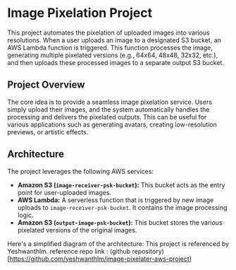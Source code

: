 # Image Pixelation Project

This project automates the pixelation of uploaded images into various resolutions. When a user uploads an image to a designated S3 bucket, an AWS Lambda function is triggered. This function processes the image, generating multiple pixelated versions (e.g., 64x64, 48x48, 32x32, etc.), and then uploads these processed images to a separate output S3 bucket.


## Project Overview

The core idea is to provide a seamless image pixelation service. Users simply upload their images, and the system automatically handles the processing and delivers the pixelated outputs. This can be useful for various applications such as generating avatars, creating low-resolution previews, or artistic effects.

## Architecture

The project leverages the following AWS services:

- **Amazon S3 (`image-receiver-psk-bucket`):** This bucket acts as the entry point for user-uploaded images.
- **AWS Lambda:** A serverless function that is triggered by new image uploads to `image-receiver-psk-bucket`. It contains the image processing logic.
- **Amazon S3 (`output-image-psk-bucket`):** This bucket stores the various pixelated versions of the original images.

Here's a simplified diagram of the architecture:
This project is referenced by Yeshwanthlm.
reference repo link : (github repository)[https://github.com/yeshwanthlm/image-pixelater-aws-project]
